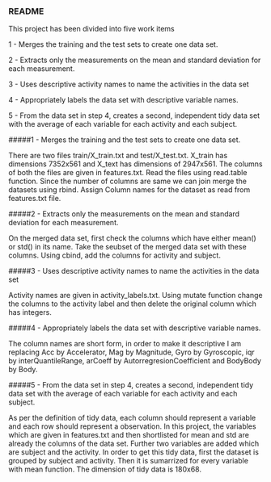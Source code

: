 ### README
This project has been divided into five work items

1 - Merges the training and the test sets to create one data set.

2 - Extracts only the measurements on the mean and standard deviation for each measurement. 

3 - Uses descriptive activity names to name the activities in the data set

4 - Appropriately labels the data set with descriptive variable names. 

5 - From the data set in step 4, creates a second, independent tidy data set with the average of each variable for each activity and each subject.



#####1 - Merges the training and the test sets to create one data set.

There are two files train/X_train.txt and test/X_test.txt. X_train has dimensions 7352x561 and X_text has dimensions of 2947x561. The columns of both the files are given in features.txt. Read the files using read.table function. Since the number of columns are same we can join merge the datasets using rbind. Assign  Column names for the dataset as read from features.txt file.


#####2 - Extracts only the measurements on the mean and standard deviation for each measurement.

On the merged data set, first check the columns which have either mean() or std() in its name. Take the seubset of the merged data set with these columns. Using cbind, add the columns for activity and subject. 


#####3 - Uses descriptive activity names to name the activities in the data set

Activity names are given in activity_labels.txt. Using mutate function change the columns to the activity label and then delete the original column which has integers.


#####4 - Appropriately labels the data set with descriptive variable names.

The column names are short form, in order to make it descriptive I am replacing Acc by Accelerator, Mag by Magnitude, Gyro by Gyroscopic, iqr by interQuantileRange, arCoeff by AutorregresionCoefficient and BodyBody by Body.


#####5 - From the data set in step 4, creates a second, independent tidy data set with the average of each variable for each activity and each subject.

As per the definition of tidy data, each column should represent a variable and each row should represent a observation. In this project, the variables which are given in features.txt and then shortlisted for mean and std are already the columns of the data set. Further two variables are added which are subject and the activity. In order to get this tidy data, first the dataset is grouped by subject and activity. Then it is sumarrized for every variable with mean function. The dimension of tidy data is 180x68. 
